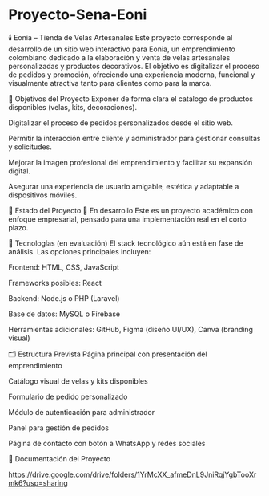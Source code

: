 # Proyecto-Sena-Eoni
🕯️ Eonia – Tienda de Velas Artesanales
Este proyecto corresponde al desarrollo de un sitio web interactivo para Eonia, un emprendimiento colombiano dedicado a la elaboración y venta de velas artesanales personalizadas y productos decorativos. El objetivo es digitalizar el proceso de pedidos y promoción, ofreciendo una experiencia moderna, funcional y visualmente atractiva tanto para clientes como para la marca.

📌 Objetivos del Proyecto
Exponer de forma clara el catálogo de productos disponibles (velas, kits, decoraciones).

Digitalizar el proceso de pedidos personalizados desde el sitio web.

Permitir la interacción entre cliente y administrador para gestionar consultas y solicitudes.

Mejorar la imagen profesional del emprendimiento y facilitar su expansión digital.

Asegurar una experiencia de usuario amigable, estética y adaptable a dispositivos móviles.

🚧 Estado del Proyecto
🚧 En desarrollo
Este es un proyecto académico con enfoque empresarial, pensado para una implementación real en el corto plazo.

🧰 Tecnologías (en evaluación)
El stack tecnológico aún está en fase de análisis. Las opciones principales incluyen:

Frontend: HTML, CSS, JavaScript

Frameworks posibles: React

Backend: Node.js o PHP (Laravel)

Base de datos: MySQL o Firebase

Herramientas adicionales: GitHub, Figma (diseño UI/UX), Canva (branding visual)

🗂️ Estructura Prevista
Página principal con presentación del emprendimiento

Catálogo visual de velas y kits disponibles

Formulario de pedido personalizado

Módulo de autenticación para administrador

Panel para gestión de pedidos

Página de contacto con botón a WhatsApp y redes sociales

📄 Documentación del Proyecto

https://drive.google.com/drive/folders/1YrMcXX_afmeDnL9JniRqjYgbTooXrmk6?usp=sharing
